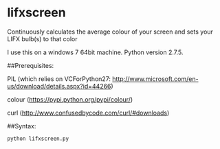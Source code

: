# lifxscreen
Continuously calculates the average colour of your screen and sets your LIFX bulb(s) to that color

I use this on a windows 7 64bit machine. Python version 2.7.5. 

##Prerequisites:

PIL (which relies on VCForPython27: http://www.microsoft.com/en-us/download/details.aspx?id=44266)

colour (https://pypi.python.org/pypi/colour/)

curl (http://www.confusedbycode.com/curl/#downloads)

##Syntax:

```
python lifxscreen.py
```
